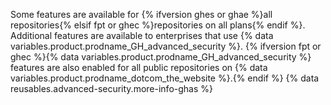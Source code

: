 Some features are available for {% ifversion ghes or ghae %}all repositories{% elsif fpt or ghec %}repositories on all plans{% endif %}. Additional features are available to enterprises that use {% data variables.product.prodname_GH_advanced_security %}. {% ifversion fpt or ghec %}{% data variables.product.prodname_GH_advanced_security %} features are also enabled for all public repositories on {% data variables.product.prodname_dotcom_the_website %}.{% endif %} {% data reusables.advanced-security.more-info-ghas %}
